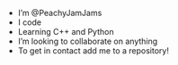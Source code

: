 - I’m @PeachyJamJams
- I code
- Learning C++ and Python
- I’m looking to collaborate on anything
- To get in contact add me to a repository!

<!---
PeachyJamJams/PeachyJamJams is a ✨ special ✨ repository because its `README.md` (this file) appears on your GitHub profile.
You can click the Preview link to take a look at your changes.
--->
